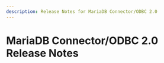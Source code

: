 ```yaml
---
description: Release Notes for MariaDB Connector/ODBC 2.0
---
```


# MariaDB Connector/ODBC 2.0 Release Notes

